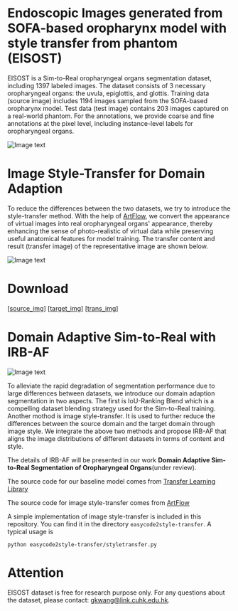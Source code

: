 # Endoscopic Images generated from SOFA-based oropharynx model with style transfer from phantom (EISOST)
EISOST is a Sim-to-Real oropharyngeal organs segmentation dataset, including 1397 labeled images. The dataset consists of 3 necessary oropharyngeal organs: the uvula, epiglottis, and glottis. Training data (source image) includes 1194 images sampled from the SOFA-based oropharynx model. Test data (test image) contains 203 images captured on a real-world phantom. For the annotations, we provide coarse and fine annotations at the pixel level, including instance-level labels for oropharyngeal organs.

![Image text](https://github.com/gkw0010/EISOST-Sim2Real-Dataset-Release/blob/main/Representative_image.png)

# Image Style-Transfer for Domain Adaption
To reduce the differences between the two datasets, we try to introduce the style-transfer method. With the help of [ArtFlow](https://github.com/pkuanjie/ArtFlow), we convert the appearance of virtual images into real oropharyngeal organs' appearance, thereby enhancing the sense of photo-realistic of virtual data while preserving useful anatomical features for model training. The transfer content and result (transfer image) of the representative image are shown below.

![Image text](https://github.com/gkw0010/EISOST-Sim2Real-Dataset-Release/blob/main/Style-Transfer.png)

# Download
[[source_img](https://drive.google.com/file/d/1uxFKOOY1Nx-4JfxLQzgSaItIzJA-ULt-/view?usp=share_link)]
[[target_img](https://drive.google.com/file/d/1ZI9vwpyDGuzp0poWIfUKoatWRAOvCoUl/view?usp=share_link)]
[[trans_img](https://drive.google.com/file/d/1ZPi29nl1sgoKsoUO6_ESrMdp8o6GYnHs/view?usp=share_link)]

# Domain Adaptive Sim-to-Real with IRB-AF

![Image text](https://github.com/gkw0010/EISOST-Sim2Real-Dataset-Release/blob/main/flowchat.png)

To alleviate the rapid degradation of segmentation performance due to large differences between datasets, we introduce our domain adaption segmentation in two aspects. The first is IoU-Ranking Blend which is a compelling dataset blending strategy used for the Sim-to-Real training. Another mothod is image style-transfer. It is used to further reduce the differences between the source domain and the target domain through image style. We integrate the above two methods and propose IRB-AF that aligns the image distributions of different datasets in terms of content and style.

The details of IRB-AF will be presented in our work **Domain Adaptive Sim-to-Real Segmentation of Oropharyngeal Organs**(under review). 

The source code for our baseline model comes from [Transfer Learning Library](https://github.com/thuml/Transfer-Learning-Library)

The source code for image style-transfer comes from [ArtFlow](https://github.com/pkuanjie/ArtFlow)

A simple implementation of image style-transfer is included in this repository. You can find it in the directory `easycode2style-transfer`. A typical usage is

```
python easycode2style-transfer/styletransfer.py
```

 # Attention
EISOST dataset is free for research purpose only. For any questions about the dataset, please contact: gkwang@link.cuhk.edu.hk.
